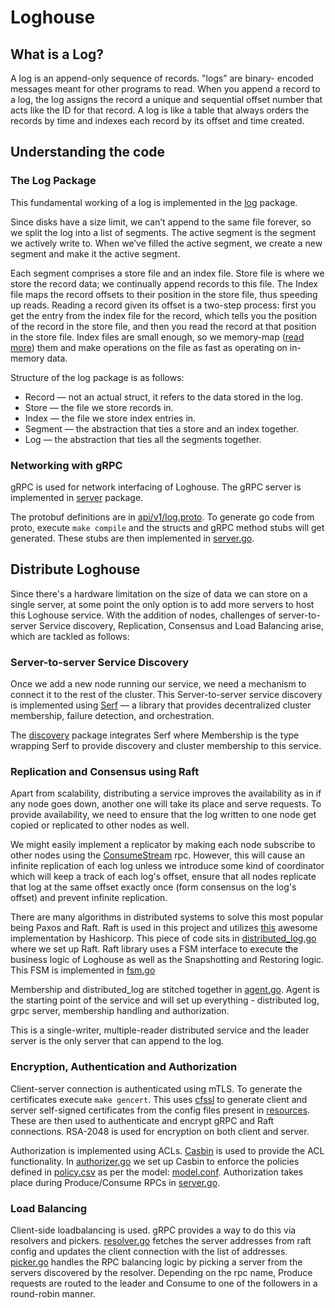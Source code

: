 # Loghouse

## What is a Log?

A log is an append-only sequence of records. "logs” are binary-
encoded messages meant for other programs to read.
When you append a record to a log, the log assigns the record a unique and
sequential offset number that acts like the ID for that record. A log is like a
table that always orders the records by time and indexes each record by its
offset and time created.

## Understanding the code

### The Log Package

This fundamental working of a log is implemented in the [log](internal/log) package.

Since disks have a size limit, we can’t append to the same file forever, so we
split the log into a list of segments. The active segment is the segment
we actively write to. When we’ve filled the active segment, we create a new
segment and make it the active segment.

Each segment comprises a store file and an index file. Store file is where we store
the record data; we continually append records to this file. The Index file maps the
record offsets to their position in the store file, thus speeding up reads.
Reading a record given its offset is a two-step process: first you get the entry from
the index file for the record, which tells you the position of the record in the store
file, and then you read the record at that position in the store file.
Index files are small enough, so we
memory-map ([read more](https://mecha-mind.medium.com/understanding-when-and-how-to-use-memory-mapped-files-b94707df30e9))
them and make
operations on the file as fast as operating on in-memory data.

Structure of the log package is as follows:

* Record — not an actual struct, it refers to the data stored in the log.
* Store — the file we store records in.
* Index — the file we store index entries in.
* Segment — the abstraction that ties a store and an index together.
* Log — the abstraction that ties all the segments together.

### Networking with gRPC

gRPC is used for network interfacing of Loghouse. The gRPC server is implemented in
[server](internal/server) package.

The protobuf definitions are in [api/v1/log.proto](api/v1/log.proto). To generate go
code from proto, execute ``make compile`` and the structs and gRPC method stubs will
get generated. These stubs are then implemented in [server.go](internal/server/server.go).

## Distribute Loghouse

Since there's a hardware limitation on the size of data we can store on a single
server, at some point the only option is to add more servers to host this Loghouse
service. With the addition of nodes, challenges of server-to-server Service discovery,
Replication, Consensus and Load Balancing arise, which are tackled as follows:

### Server-to-server Service Discovery

Once we add a new node running our service, we need a mechanism to connect it to the
rest of the cluster. This Server-to-server service discovery is implemented using
[Serf](https://www.serf.io/) — a library that provides decentralized cluster membership,
failure detection, and orchestration.

The [discovery](internal/discovery) package integrates Serf where Membership is the
type wrapping Serf to provide discovery and cluster membership to this service.

### Replication and Consensus using Raft

Apart from scalability, distributing a service improves the availability as in if
any node goes down, another one will take its place and serve requests. To provide
availability, we need to ensure that the log written to one node get copied or replicated
to other nodes as well.

We might easily implement a replicator by making each node subscribe to other nodes using
the [ConsumeStream](internal/server/server.go#L155) rpc. However, this will
cause an infinite replication of each log unless we introduce some kind of coordinator
which will keep a track of each log's offset, ensure that all nodes replicate that log
at the same offset exactly once (form consensus on the log's offset) and prevent infinite
replication.

There are many algorithms in distributed systems to solve this most popular being
Paxos and Raft. Raft is used in this project and utilizes [this](https://github.com/hashicorp/raft)
awesome implementation by Hashicorp. This piece of code sits in [distributed_log.go](internal/log/distributed_log.go)
where we set up Raft. Raft library uses a FSM interface to execute the business logic of
Loghouse as well as the Snapshotting and Restoring logic. This FSM is implemented in
[fsm.go](internal/log/fsm.go)

Membership and distributed_log are stitched together in [agent.go](internal/agent/agent.go). 
Agent is the starting point of the service and will set up everything - distributed log, 
grpc server, membership handling and authorization.

This is a single-writer, multiple-reader distributed service and the leader server is the
only server that can append to the log.

### Encryption, Authentication and Authorization

Client-server connection is authenticated using mTLS. To generate the certificates execute
``make gencert``. This uses [cfssl](https://github.com/cloudflare/cfssl) to generate
client and server self-signed certificates from the config files present in [resources](resources).
These are then used to authenticate and encrypt gRPC and Raft connections. RSA-2048 is used
for encryption on both client and server.

Authorization is implemented using ACLs. [Casbin](https://github.com/casbin/casbin) is used to
provide the ACL functionality. In [authorizer.go](internal/auth/authorizer.go) we set up Casbin
to enforce the policies defined in [policy.csv](resources/policy.csv) as per the model: [model.conf](resources/model.conf).
Authorization takes place during Produce/Consume RPCs in [server.go](internal/server/server.go).


### Load Balancing

Client-side loadbalancing is used. gRPC provides a way to do this via resolvers and pickers.
[resolver.go](internal/loadbalance/resolver.go) fetches the server addresses from raft config
and updates the client connection with the list of addresses. [picker.go](internal/loadbalance/picker.go)
handles the RPC balancing logic by picking a server from the servers discovered by the resolver.
Depending on the rpc name, Produce requests are routed to the leader and Consume to one of 
the followers in a round-robin manner.